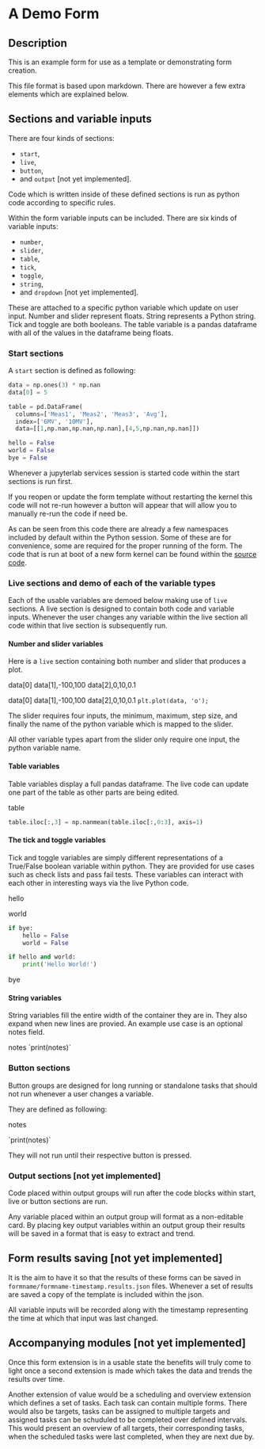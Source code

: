 <!-- markdownlint-disable MD033 -->

# A Demo Form

## Description

This is an example form for use as a template or demonstrating
form creation.

This file format is based upon markdown. There are however a few
extra elements which are explained below.

## Sections and variable inputs

There are four kinds of sections:

* `start`,
* `live`,
* `button`,
* and `output` [not yet implemented].

Code which is written inside of these defined sections is run
as python code according to specific rules.

Within the form variable inputs can be included.
There are six kinds of variable inputs:

* `number`,
* `slider`,
* `table`,
* `tick`,
* `toggle`,
* `string`,
* and `dropdown` [not yet implemented].

These are attached to a specific python variable which update on
user input. Number and slider represent floats. String represents a Python
string. Tick and toggle are both booleans. The table variable is a pandas 
dataframe with all of the values in the dataframe being floats.

### Start sections

A `start` section is defined as following:

<section-start>

```python
data = np.ones(3) * np.nan
data[0] = 5

table = pd.DataFrame(
  columns=['Meas1', 'Meas2', 'Meas3', 'Avg'],
  index=['6MV', '10MV'],
  data=[[1,np.nan,np.nan,np.nan],[4,5,np.nan,np.nan]])

hello = False
world = False
bye = False
```

</section-start>

Whenever a jupyterlab services session is started
code within the start sections is run first.

If you reopen or update the form template without restarting the kernel
this code will not re-run however a button will appear that will allow you to 
manually re-run the code if need be.

As can be seen from this code there are already a few namespaces included by
default within the Python session. Some of these are for convenience, some are
required for the proper running of the form. The code that is run at boot of 
a new form kernel can be found within the 
[source code](https://github.com/SimonBiggs/jupyterlab-form/blob/master/src/angular-app/services/session-start-code.ts).

### Live sections and demo of each of the variable types

Each of the usable variables are demoed below making use of `live` sections.
A live section is designed to contain both code and variable inputs. Whenever
the user changes any variable within the live section all code within
that live section is subsequently run.

#### Number and slider variables

Here is a `live` section containing both number and slider that produces a 
plot.

<section-live>
<variable-number>data[0]</variable-number>
<variable-number>data[1],-100,100</variable-number>
<variable-number>data[2],0,10,0.1</variable-number>

<variable-slider>data[0]</variable-slider>
<variable-slider>data[1],-100,100</variable-slider>
<variable-slider>data[2],0,10,0.1</variable-slider>
`plt.plot(data, 'o');`
</section-live>

The slider requires four inputs, the minimum, maximum, step size, and finally 
the name of the python variable which is mapped to the slider.

All other variable types apart from the slider only require one input, the
python variable name.

#### Table variables

Table variables display a full pandas dataframe. The live code can update one
part of the table as other parts are being edited.

<section-live>
<variable-table>table</variable-table>

```python
table.iloc[:,3] = np.nanmean(table.iloc[:,0:3], axis=1)
```

</section-live>

#### The tick and toggle variables

Tick and toggle variables are simply different representations of a True/False
boolean variable within python. They are provided for use cases such as check
lists and pass fail tests. These variables can interact with each other in 
interesting ways via the live Python code.

<section-live>
<variable-tick>hello</variable-tick>

<variable-tick>world</variable-tick>

```python
if bye:
    hello = False
    world = False

if hello and world:
    print('Hello World!')
```

<variable-toggle>bye</variable-toggle>
</section-live>

#### String variables

String variables fill the entire width of the container they are in. They also
expand when new lines are provied. An example use case is an optional notes
field.

<section-live>
<variable-string>notes</variable-string>
`print(notes)`
</section-live>

### Button sections

Button groups are designed for long running or standalone tasks that
should not run whenever a user changes a variable.

They are defined as following:

<variable-string>notes</variable-string>

<section-button>
`print(notes)`
</section-button>

They will not run until their respective button is pressed.

### Output sections [not yet implemented]

Code placed within output groups will run after the code blocks within start,
live or button sections are run.

Any variable placed within an output group will format as a non-editable card.
By placing key output variables within an output group their results will be
saved in a format that is easy to extract and trend.

## Form results saving [not yet implemented]

It is the aim to have it so that the results of these forms can be
saved in `formname/formname-timestamp.results.json` files.
Whenever a set of results are saved a copy of the template is included within
the json.

All variable inputs will be recorded along with the timestamp representing the
time at which that input was last changed.

## Accompanying modules [not yet implemented]

Once this form extension is in a usable state the benefits will truly come to 
light once a second extension is made  which takes the data and trends the 
results over time.

Another extension of value would be a scheduling and overview extension
which defines a set of tasks. Each task can contain multiple forms.
There would also be targets, tasks can be assigned to multiple targets
and assigned tasks can be schuduled to be completed over defined intervals.
This would present an overview of all targets, their corresponding tasks,
when the scheduled tasks were last completed, when they are next due by.